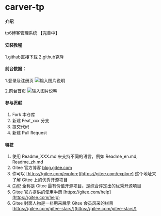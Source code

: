 # carver-tp

#### 介绍
tp6博客管理系统 【完善中】

#### 安装教程
1.github直接下载
2.github克隆

#### 前台数据：
1.登录及注册页
![输入图片说明](https://images.gitee.com/uploads/images/2021/0410/185248_11818f13_5145565.png "屏幕截图.png")

2.前台首页
![输入图片说明](https://images.gitee.com/uploads/images/2021/0410/185220_2a0db04f_5145565.png "屏幕截图.png")

#### 参与贡献

1.  Fork 本仓库
2.  新建 Feat_xxx 分支
3.  提交代码
4.  新建 Pull Request


#### 特技

1.  使用 Readme\_XXX.md 来支持不同的语言，例如 Readme\_en.md, Readme\_zh.md
2.  Gitee 官方博客 [blog.gitee.com](https://blog.gitee.com)
3.  你可以 [https://gitee.com/explore](https://gitee.com/explore) 这个地址来了解 Gitee 上的优秀开源项目
4.  [GVP](https://gitee.com/gvp) 全称是 Gitee 最有价值开源项目，是综合评定出的优秀开源项目
5.  Gitee 官方提供的使用手册 [https://gitee.com/help](https://gitee.com/help)
6.  Gitee 封面人物是一档用来展示 Gitee 会员风采的栏目 [https://gitee.com/gitee-stars/](https://gitee.com/gitee-stars/)
